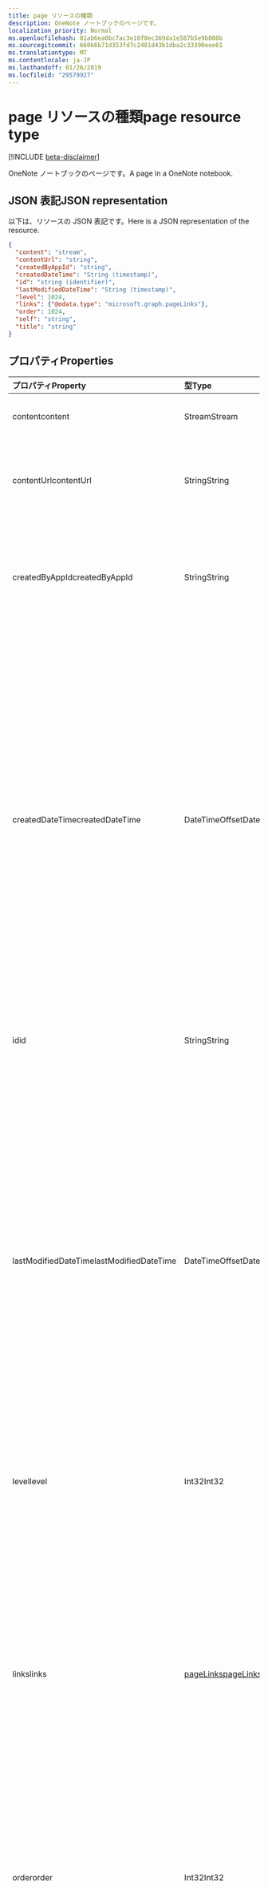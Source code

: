 ```yaml
---
title: page リソースの種類
description: OneNote ノートブックのページです。
localization_priority: Normal
ms.openlocfilehash: 81ab6ea0bc7ac3e10f0ec369da1e587b5e9b808b
ms.sourcegitcommit: 66066b71d353fd7c2481d43b1dba2c33390eee61
ms.translationtype: MT
ms.contentlocale: ja-JP
ms.lasthandoff: 01/26/2019
ms.locfileid: "29579927"
---
```

# <a name="page-resource-type"></a><span data-ttu-id="70c82-103">page リソースの種類</span><span class="sxs-lookup"><span data-stu-id="70c82-103">page resource type</span></span>

[!INCLUDE [beta-disclaimer](../../includes/beta-disclaimer.md)]

<span data-ttu-id="70c82-104">OneNote ノートブックのページです。</span><span class="sxs-lookup"><span data-stu-id="70c82-104">A page in a OneNote notebook.</span></span>

## <a name="json-representation"></a><span data-ttu-id="70c82-105">JSON 表記</span><span class="sxs-lookup"><span data-stu-id="70c82-105">JSON representation</span></span>

<span data-ttu-id="70c82-106">以下は、リソースの JSON 表記です。</span><span class="sxs-lookup"><span data-stu-id="70c82-106">Here is a JSON representation of the resource.</span></span>

<!-- {
  "blockType": "resource",
  "optionalProperties": [
    "parentNotebook",
    "parentSection"
  ],
  "@odata.type": "microsoft.graph.onenotePage"
}-->

```json
{
  "content": "stream",
  "contentUrl": "string",
  "createdByAppId": "string",
  "createdDateTime": "String (timestamp)",
  "id": "string (identifier)",
  "lastModifiedDateTime": "String (timestamp)",
  "level": 1024,
  "links": {"@odata.type": "microsoft.graph.pageLinks"},
  "order": 1024,
  "self": "string",
  "title": "string"
}

```
## <a name="properties"></a><span data-ttu-id="70c82-107">プロパティ</span><span class="sxs-lookup"><span data-stu-id="70c82-107">Properties</span></span>
| <span data-ttu-id="70c82-108">プロパティ</span><span class="sxs-lookup"><span data-stu-id="70c82-108">Property</span></span>     | <span data-ttu-id="70c82-109">型</span><span class="sxs-lookup"><span data-stu-id="70c82-109">Type</span></span>   |<span data-ttu-id="70c82-110">説明</span><span class="sxs-lookup"><span data-stu-id="70c82-110">Description</span></span>|
|:---------------|:--------|:----------|
|<span data-ttu-id="70c82-111">content</span><span class="sxs-lookup"><span data-stu-id="70c82-111">content</span></span>|<span data-ttu-id="70c82-112">Stream</span><span class="sxs-lookup"><span data-stu-id="70c82-112">Stream</span></span>|<span data-ttu-id="70c82-113">ページの HTML コンテンツ。</span><span class="sxs-lookup"><span data-stu-id="70c82-113">The page's HTML content.</span></span>|
|<span data-ttu-id="70c82-114">contentUrl</span><span class="sxs-lookup"><span data-stu-id="70c82-114">contentUrl</span></span>|<span data-ttu-id="70c82-115">String</span><span class="sxs-lookup"><span data-stu-id="70c82-115">String</span></span>|<span data-ttu-id="70c82-p101">ページの HTML コンテンツの URL。読み取り専用です。</span><span class="sxs-lookup"><span data-stu-id="70c82-p101">The URL for the page's HTML content.  Read-only.</span></span>|
|<span data-ttu-id="70c82-118">createdByAppId</span><span class="sxs-lookup"><span data-stu-id="70c82-118">createdByAppId</span></span>|<span data-ttu-id="70c82-119">String</span><span class="sxs-lookup"><span data-stu-id="70c82-119">String</span></span>|<span data-ttu-id="70c82-p102">ページを作成したアプリケーションの一意の識別子。読み取り専用です。</span><span class="sxs-lookup"><span data-stu-id="70c82-p102">The unique identifier of the application that created the page. Read-only.</span></span>|
|<span data-ttu-id="70c82-122">createdDateTime</span><span class="sxs-lookup"><span data-stu-id="70c82-122">createdDateTime</span></span>|<span data-ttu-id="70c82-123">DateTimeOffset</span><span class="sxs-lookup"><span data-stu-id="70c82-123">DateTimeOffset</span></span>|<span data-ttu-id="70c82-p103">ページが作成された日時。Timestamp は、ISO 8601 形式を使用した日付と時刻の情報を表し、必ず UTC 時間です。たとえば、2014 年 1 月 1 日午前 0 時 (UTC) は、次のようになります。`'2014-01-01T00:00:00Z'`読み取り専用です。</span><span class="sxs-lookup"><span data-stu-id="70c82-p103">The date and time when the page was created. The timestamp represents date and time information using ISO 8601 format and is always in UTC time. For example, midnight UTC on Jan 1, 2014 would look like this: `'2014-01-01T00:00:00Z'`. Read-only.</span></span>|
|<span data-ttu-id="70c82-128">id</span><span class="sxs-lookup"><span data-stu-id="70c82-128">id</span></span>|<span data-ttu-id="70c82-129">String</span><span class="sxs-lookup"><span data-stu-id="70c82-129">String</span></span>|<span data-ttu-id="70c82-p104">ページの一意識別子。読み取り専用です。</span><span class="sxs-lookup"><span data-stu-id="70c82-p104">The unique identifier of the page.  Read-only.</span></span>|
|<span data-ttu-id="70c82-132">lastModifiedDateTime</span><span class="sxs-lookup"><span data-stu-id="70c82-132">lastModifiedDateTime</span></span>|<span data-ttu-id="70c82-133">DateTimeOffset</span><span class="sxs-lookup"><span data-stu-id="70c82-133">DateTimeOffset</span></span>|<span data-ttu-id="70c82-p105">ページが最後に変更された日時。Timestamp は、ISO 8601 形式を使用した日付と時刻の情報を表し、必ず UTC 時間です。たとえば、2014 年 1 月 1 日午前 0 時 (UTC) は、次のようになります。`'2014-01-01T00:00:00Z'`読み取り専用です。</span><span class="sxs-lookup"><span data-stu-id="70c82-p105">The date and time when the page was last modified. The timestamp represents date and time information using ISO 8601 format and is always in UTC time. For example, midnight UTC on Jan 1, 2014 would look like this: `'2014-01-01T00:00:00Z'`. Read-only.</span></span>|
|<span data-ttu-id="70c82-138">level</span><span class="sxs-lookup"><span data-stu-id="70c82-138">level</span></span>|<span data-ttu-id="70c82-139">Int32</span><span class="sxs-lookup"><span data-stu-id="70c82-139">Int32</span></span>|<span data-ttu-id="70c82-p106">ページのインデント レベル。読み取り専用です。</span><span class="sxs-lookup"><span data-stu-id="70c82-p106">The indentation level of the page. Read-only.</span></span>|
|<span data-ttu-id="70c82-142">links</span><span class="sxs-lookup"><span data-stu-id="70c82-142">links</span></span>|[<span data-ttu-id="70c82-143">pageLinks</span><span class="sxs-lookup"><span data-stu-id="70c82-143">pageLinks</span></span>](pagelinks.md)|<span data-ttu-id="70c82-p107">ページを開くためのリンク。`oneNoteClientURL`リンクが OneNote のネイティブ クライアントでページを開きます (インストールされている場合)。`oneNoteWebUrl` リンクでは、OneNote オンラインでページを開きます。読み取り専用です。</span><span class="sxs-lookup"><span data-stu-id="70c82-p107">Links for opening the page. The `oneNoteClientURL` link opens the page in the OneNote native client if it 's installed. The `oneNoteWebUrl` link opens the page in OneNote Online. Read-only.</span></span>|
|<span data-ttu-id="70c82-148">order</span><span class="sxs-lookup"><span data-stu-id="70c82-148">order</span></span>|<span data-ttu-id="70c82-149">Int32</span><span class="sxs-lookup"><span data-stu-id="70c82-149">Int32</span></span>|<span data-ttu-id="70c82-p108">親セクション内でのページの順序。読み取り専用です。</span><span class="sxs-lookup"><span data-stu-id="70c82-p108">The order of the page within its parent section. Read-only.</span></span>|
|<span data-ttu-id="70c82-152">self</span><span class="sxs-lookup"><span data-stu-id="70c82-152">self</span></span>|<span data-ttu-id="70c82-153">String</span><span class="sxs-lookup"><span data-stu-id="70c82-153">String</span></span>|<span data-ttu-id="70c82-p109">ページに関する詳細情報を入手できるエンドポイント。読み取り専用です。</span><span class="sxs-lookup"><span data-stu-id="70c82-p109">The endpoint where you can get details about the page. Read-only.</span></span>|
|<span data-ttu-id="70c82-156">タイトル</span><span class="sxs-lookup"><span data-stu-id="70c82-156">title</span></span>|<span data-ttu-id="70c82-157">String</span><span class="sxs-lookup"><span data-stu-id="70c82-157">String</span></span>|<span data-ttu-id="70c82-158">ページのタイトル。</span><span class="sxs-lookup"><span data-stu-id="70c82-158">The title of the page.</span></span> |

## <a name="relationships"></a><span data-ttu-id="70c82-159">リレーションシップ</span><span class="sxs-lookup"><span data-stu-id="70c82-159">Relationships</span></span>
| <span data-ttu-id="70c82-160">リレーションシップ</span><span class="sxs-lookup"><span data-stu-id="70c82-160">Relationship</span></span> | <span data-ttu-id="70c82-161">型</span><span class="sxs-lookup"><span data-stu-id="70c82-161">Type</span></span>   |<span data-ttu-id="70c82-162">説明</span><span class="sxs-lookup"><span data-stu-id="70c82-162">Description</span></span>|
|:---------------|:--------|:----------|
|<span data-ttu-id="70c82-163">parentNotebook</span><span class="sxs-lookup"><span data-stu-id="70c82-163">parentNotebook</span></span>|[<span data-ttu-id="70c82-164">ノートブック</span><span class="sxs-lookup"><span data-stu-id="70c82-164">notebook</span></span>](notebook.md)|<span data-ttu-id="70c82-p110">ページを含むノートブック。読み取り専用です。</span><span class="sxs-lookup"><span data-stu-id="70c82-p110">The notebook that contains the page.  Read-only.</span></span>|
|<span data-ttu-id="70c82-167">parentSection</span><span class="sxs-lookup"><span data-stu-id="70c82-167">parentSection</span></span>|[<span data-ttu-id="70c82-168">onenoteSection</span><span class="sxs-lookup"><span data-stu-id="70c82-168">onenoteSection</span></span>](section.md)|<span data-ttu-id="70c82-p111">ページを含むセクション。読み取り専用です。</span><span class="sxs-lookup"><span data-stu-id="70c82-p111">The section that contains the page. Read-only.</span></span>|

## <a name="methods"></a><span data-ttu-id="70c82-171">メソッド</span><span class="sxs-lookup"><span data-stu-id="70c82-171">Methods</span></span>

| <span data-ttu-id="70c82-172">メソッド</span><span class="sxs-lookup"><span data-stu-id="70c82-172">Method</span></span>           | <span data-ttu-id="70c82-173">戻り値の型</span><span class="sxs-lookup"><span data-stu-id="70c82-173">Return Type</span></span>    |<span data-ttu-id="70c82-174">説明</span><span class="sxs-lookup"><span data-stu-id="70c82-174">Description</span></span>|
|:---------------|:--------|:----------|
|[<span data-ttu-id="70c82-175">Get page</span><span class="sxs-lookup"><span data-stu-id="70c82-175">Get page</span></span>](../api/page-get.md) | [<span data-ttu-id="70c82-176">onenotePage</span><span class="sxs-lookup"><span data-stu-id="70c82-176">onenotePage</span></span>](onenotepage.md) |<span data-ttu-id="70c82-177">ページのプロパティとリレーションシップを読み取ります。</span><span class="sxs-lookup"><span data-stu-id="70c82-177">Read the properties and relationships of the page.</span></span>|
|[<span data-ttu-id="70c82-178">Update page content</span><span class="sxs-lookup"><span data-stu-id="70c82-178">Update page content</span></span>](../api/page-update.md) | <span data-ttu-id="70c82-179">なし</span><span class="sxs-lookup"><span data-stu-id="70c82-179">None</span></span> |<span data-ttu-id="70c82-180">ページの HTML コンテンツを更新します。</span><span class="sxs-lookup"><span data-stu-id="70c82-180">Update the HTML content of the page.</span></span> |
|[<span data-ttu-id="70c82-181">Delete page</span><span class="sxs-lookup"><span data-stu-id="70c82-181">Delete page</span></span>](../api/page-delete.md) | <span data-ttu-id="70c82-182">なし</span><span class="sxs-lookup"><span data-stu-id="70c82-182">None</span></span> |<span data-ttu-id="70c82-183">ページを削除します。</span><span class="sxs-lookup"><span data-stu-id="70c82-183">Delete the page.</span></span> |
|[<span data-ttu-id="70c82-184">copyToSection</span><span class="sxs-lookup"><span data-stu-id="70c82-184">copyToSection</span></span>](../api/page-copytosection.md)| <span data-ttu-id="70c82-185">なし</span><span class="sxs-lookup"><span data-stu-id="70c82-185">None</span></span> |<span data-ttu-id="70c82-186">特定のセクションにページをコピーします。</span><span class="sxs-lookup"><span data-stu-id="70c82-186">Copies the page to a specific section.</span></span>|

<!-- uuid: 8fcb5dbc-d5aa-4681-8e31-b001d5168d79
2015-10-25 14:57:30 UTC -->
<!--
{
  "type": "#page.annotation",
  "description": "page resource",
  "keywords": "",
  "section": "documentation",
  "tocPath": "",
  "suppressions": [
    "Error: /api-reference/beta/resources/page.md:\r\n      Exception processing links.\r\n    System.ArgumentException: Link Definition was null. Link text: !INCLUDE [beta-disclaimer](../../includes/beta-disclaimer.md)\r\n      at ApiDoctor.Validation.DocFile.get_LinkDestinations()\r\n      at ApiDoctor.Validation.DocSet.ValidateLinks(Boolean includeWarnings, String[] relativePathForFiles, IssueLogger issues, Boolean requireFilenameCaseMatch, Boolean printOrphanedFiles)"
  ]
}
-->
